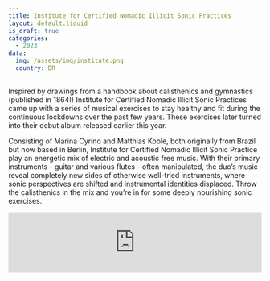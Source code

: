 ```yaml
---
title: Institute for Certified Nomadic Illicit Sonic Practices
layout: default.liquid
is_draft: true
categories:
  - 2023
data:
  img: /assets/img/institute.png
  country: BR
---
```



<p>Inspired by drawings from a handbook about calisthenics and gymnastics (published in 1864!) Institute for Certified Nomadic Illicit Sonic Practices came up with a series of musical exercises to stay healthy and fit during the continuous lockdowns over the past few years. These exercises later turned into their debut album released earlier this year.</p>

<p>Consisting of Marina Cyrino and Matthias Koole, both originally from Brazil but now based in Berlin, Institute for Certified Nomadic Illicit Sonic Practice play an energetic mix of electric and acoustic free music. With their primary instruments - guitar and various flutes - often manipulated, the duo’s music reveal completely new sides of otherwise well-tried instruments, where sonic perspectives are shifted and instrumental identities displaced. Throw the calisthenics in the mix and you’re in for some deeply nourishing sonic exercises.</p> 

<iframe style="border: 0; width: 100%; height: 120px;" src="https://bandcamp.com/EmbeddedPlayer/album=88244692/size=large/bgcol=ffffff/linkcol=0687f5/tracklist=false/artwork=small/transparent=true/" seamless><a href="https://seminalrecords.bandcamp.com/album/calisthenics">Calisthenics by Institute for Certified Nomadic Illicit Sonic Practices</a></iframe>